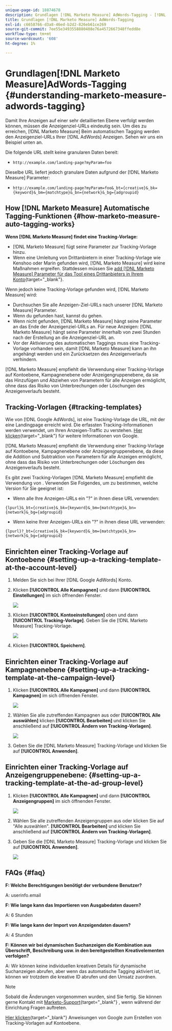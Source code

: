 ```yaml
---
unique-page-id: 18874678
description: Grundlagen [!DNL Marketo Measure] AdWords-Tagging - [!DNL Marketo Measure] - Produktdokumentation
title: Grundlagen [!DNL Marketo Measure] AdWords-Tagging
exl-id: c6658766-d3a8-46ed-b2d2-826eb61ce269
source-git-commit: 7ee55e3493558880408e76a4572667348ffedd8e
workflow-type: tm+mt
source-wordcount: '608'
ht-degree: 1%

---
```


# Grundlagen[!DNL Marketo Measure]AdWords-Tagging {#understanding-marketo-measure-adwords-tagging}

Damit Ihre Anzeigen auf einer sehr detaillierten Ebene verfolgt werden können, müssen die Anzeigenziel-URLs eindeutig sein. Um dies zu erreichen, [!DNL Marketo Measure] Beim automatischen Tagging werden den Anzeigenziel-URLs Ihrer [!DNL AdWords] Anzeigen. Sehen wir uns ein Beispiel unten an.

Die folgende URL stellt keine granularen Daten bereit:

* `http://example.com/landing-page?myParam=foo`

Dieselbe URL liefert jedoch granulare Daten aufgrund der [!DNL Marketo Measure] Parameter:

* `http://example.com/landing-page?myParam=foo&_bt={creative}&_bk={keyword}&_bm={matchtype}&_bn={network}&_bg={adgroupid}`

## How [!DNL Marketo Measure] Automatische Tagging-Funktionen {#how-marketo-measure-auto-tagging-works}

**Wenn [!DNL Marketo Measure] findet eine Tracking-Vorlage:**

* [!DNL Marketo Measure] fügt seine Parameter zur Tracking-Vorlage hinzu.
* Wenn eine Umleitung von Drittanbietern in einer Tracking-Vorlage wie Kenshoo oder Marin gefunden wird, [!DNL Marketo Measure] wird keine Maßnahmen ergreifen. Stattdessen müssen Sie [add [!DNL Marketo Measure] Parameter für das Tool eines Drittanbieters in Ihrem Konto](/help/api-connections/utilizing-marketo-measures-api-connections/how-bid-management-tools-affect-marketo-measure.md){target="_blank"}.

Wenn jedoch keine Tracking-Vorlage gefunden wird, [!DNL Marketo Measure] wird:

* Durchsuchen Sie alle Anzeigen-Ziel-URLs nach unserer [!DNL Marketo Measure] Parameter.
* Wenn du gefunden hast, kannst du gehen.
* Wenn nicht gefunden, [!DNL Marketo Measure] hängt seine Parameter an das Ende der Anzeigenziel-URLs an. Für neue Anzeigen: [!DNL Marketo Measure] hängt seine Parameter innerhalb von zwei Stunden nach der Erstellung an die Anzeigenziel-URL an.
* Vor der Aktivierung des automatischen Taggings muss eine Tracking-Vorlage vorhanden sein, damit [!DNL Marketo Measure] kann an ihn angehängt werden und ein Zurücksetzen des Anzeigenverlaufs verhindern.

[!DNL Marketo Measure] empfiehlt die Verwendung einer Tracking-Vorlage auf Kontoebene, Kampagnenebene oder Anzeigengruppenebene, da sie das Hinzufügen und Abziehen von Parametern für alle Anzeigen ermöglicht, ohne dass das Risiko von Unterbrechungen oder Löschungen des Anzeigenverlaufs besteht.

## Tracking-Vorlagen {#tracking-templates}

Wie von [!DNL Google AdWords], ist eine Tracking-Vorlage die URL, mit der eine Landingpage erreicht wird. Die erfassten Tracking-Informationen werden verwendet, um Ihren Anzeigen-Traffic zu verstehen. [Hier klicken](https://support.google.com/adwords/answer/7197008?hl=en){target="_blank"} für weitere Informationen von Google.

[!DNL Marketo Measure] empfiehlt die Verwendung einer Tracking-Vorlage auf Kontoebene, Kampagnenebene oder Anzeigengruppenebene, da diese die Addition und Subtraktion von Parametern für alle Anzeigen ermöglicht, ohne dass das Risiko von Unterbrechungen oder Löschungen des Anzeigenverlaufs besteht.

Es gibt zwei Tracking-Vorlagen [!DNL Marketo Measure] empfiehlt die Verwendung von . Verwenden Sie Folgendes, um zu bestimmen, welche Version für Sie geeignet ist:

* Wenn alle Ihre Anzeigen-URLs ein &quot;?&quot; in ihnen diese URL verwenden:

`{lpurl}&_bt={creative}&_bk={keyword}&_bm={matchtype}&_bn={network}&_bg={adgroupid}`

* Wenn keine Ihrer Anzeigen-URLs ein &quot;?&quot; in ihnen diese URL verwenden:

`{lpurl}?_bt={creative}&_bk={keyword}&_bm={matchtype}&_bn={network}&_bg={adgroupid}`

## Einrichten einer Tracking-Vorlage auf Kontoebene {#setting-up-a-tracking-template-at-the-account-level}

1. Melden Sie sich bei Ihrer [!DNL Google AdWords] Konto.

1. Klicken **[!UICONTROL Alle Kampagnen]** und dann **[!UICONTROL Einstellungen]** im sich öffnenden Fenster.

   ![](assets/1.png)

1. Klicken **[!UICONTROL Kontoeinstellungen]** oben und dann **[!UICONTROL Tracking-Vorlage]**. Geben Sie die [!DNL Marketo Measure] Tracking-Vorlage.

   ![](assets/2-1.png)

1. Klicken **[!UICONTROL Speichern]**.

## Einrichten einer Tracking-Vorlage auf Kampagnenebene {#setting-up-a-tracking-template-at-the-campaign-level}

1. Klicken **[!UICONTROL Alle Kampagnen]** und dann **[!UICONTROL Kampagnen]** im sich öffnenden Fenster.

   ![](assets/3.png)

1. Wählen Sie alle zutreffenden Kampagnen aus oder **[!UICONTROL Alle auswählen]** klicken **[!UICONTROL Bearbeiten]** und klicken Sie anschließend auf **[!UICONTROL Ändern von Tracking-Vorlagen]**.

   ![](assets/4-1.png)

1. Geben Sie die [!DNL Marketo Measure] Tracking-Vorlage und klicken Sie auf **[!UICONTROL Anwenden]**.

## Einrichten einer Tracking-Vorlage auf Anzeigengruppenebene: {#setting-up-a-tracking-template-at-the-ad-group-level}

1. Klicken **[!UICONTROL Alle Kampagnen]** und dann **[!UICONTROL Anzeigengruppen]** im sich öffnenden Fenster.

   ![](assets/5-1.png)

1. Wählen Sie alle zutreffenden Anzeigengruppen aus oder klicken Sie auf &quot;Alle auswählen&quot;. **[!UICONTROL Bearbeiten]** und klicken Sie anschließend auf **[!UICONTROL Ändern von Tracking-Vorlagen]**.

1. Geben Sie die [!DNL Marketo Measure] Tracking-Vorlage und klicken Sie auf **[!UICONTROL Anwenden]**.

   ![](assets/6-1.png)

## FAQs {#faq}

**F: Welche Berechtigungen benötigt der verbundene Benutzer?**

A: userinfo.email

**F: Wie lange kann das Importieren von Ausgabedaten dauern?**

A: 6 Stunden

**F: Wie lange kann der Import von Anzeigendaten dauern?**

A: 4 Stunden

**F: Können wir bei dynamischen Suchanzeigen die Kombination aus Überschrift, Beschreibung usw. in den bereitgestellten Kreativelementen verfolgen?**

A: Wir können keine individuellen kreativen Details für dynamische Suchanzeigen abrufen, aber wenn das automatische Tagging aktiviert ist, können wir trotzdem die kreative ID abrufen und den Umsatz zuordnen.

>[!NOTE]
>
>Sobald die Änderungen vorgenommen wurden, sind Sie fertig. Sie können gerne Kontakt mit [Marketo-Support](https://nation.marketo.com/t5/support/ct-p/Support){target="_blank"} , wenn während der Einrichtung Fragen auftreten.

[Hier klicken](https://support.google.com/adwords/answer/6076199?hl=en#tracking){target="_blank"} Anweisungen von Google zum Erstellen von Tracking-Vorlagen auf Kontoebene.

